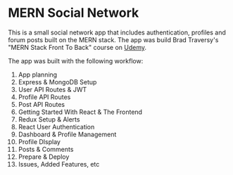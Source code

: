 # MERN Social Network

This is a small social network app that includes authentication, profiles and forum posts built on the MERN stack. The app was build Brad Traversy's "MERN Stack Front To Back" course on [Udemy](https://www.udemy.com/mern-stack-front-to-back/?couponCode=TRAVERSYMEDIA).

The app was built with the following workflow:

1.  App planning
2.  Express & MongoDB Setup
3.  User API Routes & JWT
4.  Profile API Routes
5.  Post API Routes
6.  Getting Started With React & The Frontend
7.  Redux Setup & Alerts
8.  React User Authentication
9.  Dashboard & Profile Management
10. Profile DIsplay
11. Posts & Comments
12. Prepare & Deploy
13. Issues, Added Features, etc
